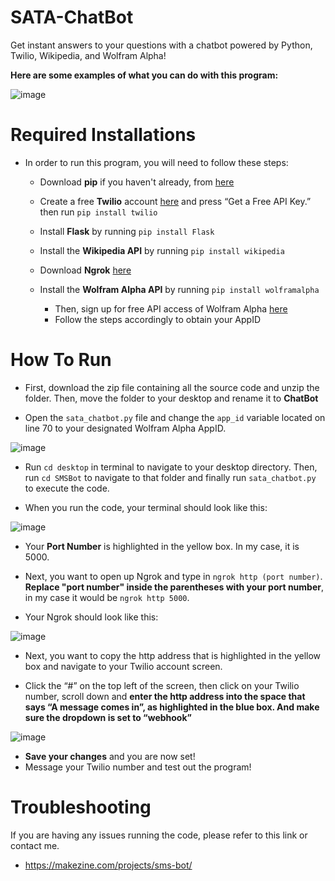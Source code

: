 # SATA-ChatBot
Get instant answers to your questions with a chatbot powered by Python, Twilio, Wikipedia, and Wolfram Alpha!

**Here are some examples of what you can do with this program:**

![image](https://user-images.githubusercontent.com/43652410/96403035-59467d80-11a5-11eb-84b9-68a55843c990.png)


# Required Installations

- In order to run this program, you will need to follow these steps:

    - Download **pip** if you haven't already, from [here](https://pip.pypa.io/en/stable/installing/)
    - Create a free **Twilio** account [here](https://www.twilio.com/) and press “Get a Free API Key.”
      then run `pip install twilio`
    - Install **Flask** by running `pip install Flask`
    - Install the **Wikipedia API** by running `pip install wikipedia`
    - Download **Ngrok** [here](https://ngrok.com/)
    - Install the **Wolfram Alpha API** by running `pip install wolframalpha`
    
        - Then, sign up for free API access of Wolfram Alpha [here](https://products.wolframalpha.com/api/)
        - Follow the steps accordingly to obtain your AppID
    
# How To Run

   - First, download the zip file containing all the source code and unzip the folder. Then, move the folder to your desktop and rename it to **ChatBot**
   
   - Open the `sata_chatbot.py` file and change the `app_id` variable located on line 70 to your designated Wolfram Alpha AppID.
   
   ![image](https://user-images.githubusercontent.com/43652410/96403845-53ea3280-11a7-11eb-87dc-ca8920d37e34.png)
   
   - Run `cd desktop` in terminal to navigate to your desktop directory. Then, run `cd SMSBot` to navigate to that folder and finally run `sata_chatbot.py` to execute the code.
   
   - When you run the code, your terminal should look like this:
   
   ![image](https://user-images.githubusercontent.com/43652410/96400763-9740a300-119f-11eb-9470-e5b4d90f876d.png)
   
   - Your **Port Number** is highlighted in the yellow box. In my case, it is 5000.
   
   - Next, you want to open up Ngrok and type in `ngrok http (port number)`. **Replace "port number" inside the parentheses with your port number**, in my case it would be `ngrok http 5000`. 
   
   - Your Ngrok should look like this: 
   
   ![image](https://user-images.githubusercontent.com/43652410/96400827-cb1bc880-119f-11eb-8de4-2270c92b17ae.png)
   
   - Next, you want to copy the http address that is highlighted in the yellow box and navigate to your Twilio account screen. 
   
   - Click the “#” on the top left of the screen, then click on your Twilio number, scroll down and **enter the http address into the space that says “A message comes in”, as highlighted in the blue box. And make sure the dropdown is set to “webhook”** 
   
   
   ![image](https://user-images.githubusercontent.com/43652410/96400932-146c1800-11a0-11eb-97ee-5f6d23959d9e.png)
            

   - **Save your changes** and you are now set!
   - Message your Twilio number and test out the program!


# Troubleshooting

If you are having any issues running the code, please refer to this link or contact me. 
    
   - https://makezine.com/projects/sms-bot/
